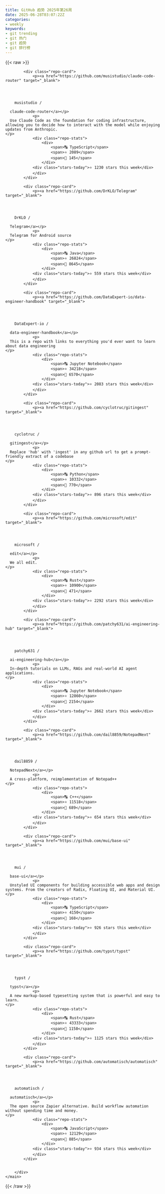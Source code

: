 ```yaml
---
title: GitHub 趋势 2025年第26周
date: 2025-06-28T03:07:22Z
categories:
- weekly
keywords:
- git trending
- git 热门
- git 趋势
- git 排行榜
---
```

<link rel="stylesheet" href="/public/css/trending.css">
{{< raw >}}
	<main class="container">
        <div class="repo-list" id="repoList">

	
			<div class="repo-card">
				<p><a href="https://github.com/musistudio/claude-code-router" target="_blank">
    


      
        musistudio /

      claude-code-router</a></p>
				<p>
      Use Claude Code as the foundation for coding infrastructure, allowing you to decide how to interact with the model while enjoying updates from Anthropic.
    </p>
				<div class="repo-stats">
					<div>
						<span>🔠 TypeScript</span>
						<span>⭐ 2089</span>
						<span>🔱 145</span>
					</div>
				<div class="stars-today">⭐ 1230 stars this week</div>
				</div>
			</div>
	
			<div class="repo-card">
				<p><a href="https://github.com/DrKLO/Telegram" target="_blank">
    


      
        DrKLO /

      Telegram</a></p>
				<p>
      Telegram for Android source
    </p>
				<div class="repo-stats">
					<div>
						<span>🔠 Java</span>
						<span>⭐ 26824</span>
						<span>🔱 8645</span>
					</div>
				<div class="stars-today">⭐ 559 stars this week</div>
				</div>
			</div>
	
			<div class="repo-card">
				<p><a href="https://github.com/DataExpert-io/data-engineer-handbook" target="_blank">
    


      
        DataExpert-io /

      data-engineer-handbook</a></p>
				<p>
      This is a repo with links to everything you'd ever want to learn about data engineering
    </p>
				<div class="repo-stats">
					<div>
						<span>🔠 Jupyter Notebook</span>
						<span>⭐ 34218</span>
						<span>🔱 6570</span>
					</div>
				<div class="stars-today">⭐ 2083 stars this week</div>
				</div>
			</div>
	
			<div class="repo-card">
				<p><a href="https://github.com/cyclotruc/gitingest" target="_blank">
    


      
        cyclotruc /

      gitingest</a></p>
				<p>
      Replace 'hub' with 'ingest' in any github url to get a prompt-friendly extract of a codebase 
    </p>
				<div class="repo-stats">
					<div>
						<span>🔠 Python</span>
						<span>⭐ 10332</span>
						<span>🔱 770</span>
					</div>
				<div class="stars-today">⭐ 896 stars this week</div>
				</div>
			</div>
	
			<div class="repo-card">
				<p><a href="https://github.com/microsoft/edit" target="_blank">
    


      
        microsoft /

      edit</a></p>
				<p>
      We all edit.
    </p>
				<div class="repo-stats">
					<div>
						<span>🔠 Rust</span>
						<span>⭐ 10900</span>
						<span>🔱 471</span>
					</div>
				<div class="stars-today">⭐ 2292 stars this week</div>
				</div>
			</div>
	
			<div class="repo-card">
				<p><a href="https://github.com/patchy631/ai-engineering-hub" target="_blank">
    


      
        patchy631 /

      ai-engineering-hub</a></p>
				<p>
      In-depth tutorials on LLMs, RAGs and real-world AI agent applications.
    </p>
				<div class="repo-stats">
					<div>
						<span>🔠 Jupyter Notebook</span>
						<span>⭐ 12860</span>
						<span>🔱 2154</span>
					</div>
				<div class="stars-today">⭐ 2662 stars this week</div>
				</div>
			</div>
	
			<div class="repo-card">
				<p><a href="https://github.com/dail8859/NotepadNext" target="_blank">
    


      
        dail8859 /

      NotepadNext</a></p>
				<p>
      A cross-platform, reimplementation of Notepad++
    </p>
				<div class="repo-stats">
					<div>
						<span>🔠 C++</span>
						<span>⭐ 11518</span>
						<span>🔱 689</span>
					</div>
				<div class="stars-today">⭐ 654 stars this week</div>
				</div>
			</div>
	
			<div class="repo-card">
				<p><a href="https://github.com/mui/base-ui" target="_blank">
    


      
        mui /

      base-ui</a></p>
				<p>
      Unstyled UI components for building accessible web apps and design systems. From the creators of Radix, Floating UI, and Material UI.
    </p>
				<div class="repo-stats">
					<div>
						<span>🔠 TypeScript</span>
						<span>⭐ 4150</span>
						<span>🔱 168</span>
					</div>
				<div class="stars-today">⭐ 926 stars this week</div>
				</div>
			</div>
	
			<div class="repo-card">
				<p><a href="https://github.com/typst/typst" target="_blank">
    


      
        typst /

      typst</a></p>
				<p>
      A new markup-based typesetting system that is powerful and easy to learn.
    </p>
				<div class="repo-stats">
					<div>
						<span>🔠 Rust</span>
						<span>⭐ 43333</span>
						<span>🔱 1158</span>
					</div>
				<div class="stars-today">⭐ 1125 stars this week</div>
				</div>
			</div>
	
			<div class="repo-card">
				<p><a href="https://github.com/automatisch/automatisch" target="_blank">
    


      
        automatisch /

      automatisch</a></p>
				<p>
      The open source Zapier alternative. Build workflow automation without spending time and money.
    </p>
				<div class="repo-stats">
					<div>
						<span>🔠 JavaScript</span>
						<span>⭐ 12129</span>
						<span>🔱 885</span>
					</div>
				<div class="stars-today">⭐ 934 stars this week</div>
				</div>
			</div>
	

		</div>
    </main>
{{< /raw >}}
